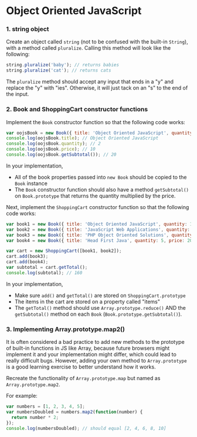 Object Oriented JavaScript
=====

### 1. string object

Create an object called `string` (not to be confused with the built-in `String`), with a method called `pluralize`. Calling this method will look like the following:

```js
string.pluralize('baby'); // returns babies
string.pluralize('cat'); // returns cats
```

The `pluralize` method should accept any input that ends in a "y" and replace the "y" with "ies". Otherwise, it will just tack on an "s" to the end of the input.

### 2. Book and ShoppingCart constructor functions

Implement the `Book` constructor function so that the following code works:

```js
var oojsBook = new Book({ title: 'Object Oriented JavaScript', quantity: 2, price: 10 });
console.log(oojsBook.title); // Object Oriented JavaScript
console.log(oojsBook.quantity); // 2
console.log(oojsBook.price); // 10
console.log(oojsBook.getSubtotal()); // 20
```

In your implementation,

* All of the book properties passed into `new Book` should be copied to the `Book` instance
* The `Book` constructor function should also have a method `getSubtotal()` on `Book.prototype` that returns the quantity multiplied by the price.

Next, implement the `ShoppingCart` constructor function so that the following code works:

```js
var book1 = new Book({ title: 'Object Oriented JavaScript', quantity: 1, price: 10 });
var book2 = new Book({ title: 'JavaScript Web Applications', quantity: 2, price: 15 });
var book3 = new Book({ title: 'PHP Object Oriented Solutions', quantity: 1, price: 20 });
var book4 = new Book({ title: 'Head First Java', quantity: 5, price: 20 });

var cart = new ShoppingCart([book1, book2]);
cart.add(book3);
cart.add(book4);
var subtotal = cart.getTotal();
console.log(subtotal); // 160
```

In your implementation,

* Make sure `add()` and `getTotal()` are stored on `ShoppingCart.prototype`
* The items in the cart are stored on a property called "items"
* The `getTotal()` method should use `Array.prototype.reduce()` AND the `getSubtotal()` method on each `Book` (`Book.prototype.getSubtotal()`).

### 3. Implementing Array.prototype.map2()

It is often considered a bad practice to add new methods to the prototype of built-in functions in JS like Array, because future browsers might implement it and your implementation might differ, which could lead to really difficult bugs. However, adding your own method to `Array.prototype` is a good learning exercise to better understand how it works.

Recreate the functionality of `Array.prototype.map` but named as `Array.prototype.map2`.

For example:

```js
var numbers = [1, 2, 3, 4, 5];
var numbersDoubled = numbers.map2(function(number) {
  return number * 2;
});
console.log(numbersDoubled); // should equal [2, 4, 6, 8, 10]
```
